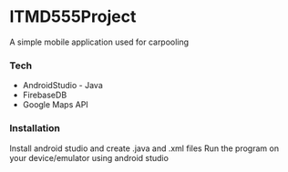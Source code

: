 # ITMD555Project
A simple mobile application used for carpooling
### Tech
  - AndroidStudio - Java
  - FirebaseDB
  - Google Maps API
### Installation
Install android studio and create .java and .xml files 
Run the program on your device/emulator using android studio
